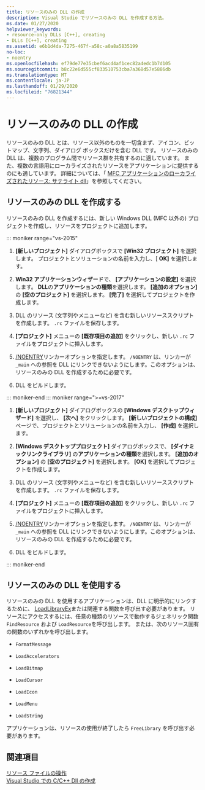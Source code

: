 ```yaml
---
title: リソースのみの DLL の作成
description: Visual Studio でリソースのみの DLL を作成する方法。
ms.date: 01/27/2020
helpviewer_keywords:
- resource-only DLLs [C++], creating
- DLLs [C++], creating
ms.assetid: e6b1d4da-7275-467f-a58c-a0a8a5835199
no-loc:
- noentry
ms.openlocfilehash: ef79de77e35cbef6acd4af1cec82a4edc1b7d105
ms.sourcegitcommit: b8c22e6d555cf833510753cba7a368d57e5886db
ms.translationtype: MT
ms.contentlocale: ja-JP
ms.lasthandoff: 01/29/2020
ms.locfileid: "76821344"
---
```

# <a name="creating-a-resource-only-dll"></a>リソースのみの DLL の作成

リソースのみの DLL とは、リソース以外のものを一切含まず、アイコン、ビットマップ、文字列、ダイアログ ボックスだけを含む DLL です。 リソースのみの DLL は、複数のプログラム間でリソース群を共有するのに適しています。 また、複数の言語用にローカライズされたリソースをアプリケーションに提供するのにも適しています。 詳細については、「 [MFC アプリケーションのローカライズされたリソース: サテライト dll](localized-resources-in-mfc-applications-satellite-dlls.md)」を参照してください。

## <a name="create-a-resource-only-dll"></a>リソースのみの DLL を作成する

リソースのみの DLL を作成するには、新しい Windows DLL (MFC 以外の) プロジェクトを作成し、リソースをプロジェクトに追加します。

::: moniker range="vs-2015"

1. **[新しいプロジェクト]** ダイアログボックスで **[Win32 プロジェクト]** を選択します。 プロジェクトとソリューションの名前を入力し、[ **OK]** を選択します。

1. **Win32 アプリケーションウィザード**で、 **[アプリケーションの設定]** を選択します。 **DLL**の**アプリケーションの種類**を選択します。 **[追加のオプション]** の **[空のプロジェクト]** を選択します。 **[完了]** を選択してプロジェクトを作成します。

1. DLL のリソース (文字列やメニューなど) を含む新しいリソーススクリプトを作成します。 `.rc` ファイルを保存します。

1. **[プロジェクト]** メニューの **[既存項目の追加]** をクリックし、新しい `.rc` ファイルをプロジェクトに挿入します。

1. [/NOENTRY](reference/noentry-no-entry-point.md)リンカーオプションを指定します。 `/NOENTRY` は、リンカーが `_main` への参照を DLL にリンクできないようにします。このオプションは、リソースのみの DLL を作成するために必要です。

1. DLL をビルドします。

::: moniker-end
::: moniker range=">=vs-2017"

1. **[新しいプロジェクト]** ダイアログボックスの **[Windows デスクトップウィザード]** を選択し、 **[次へ]** をクリックします。 **[新しいプロジェクトの構成]** ページで、プロジェクトとソリューションの名前を入力し、 **[作成]** を選択します。

1. **[Windows デスクトッププロジェクト]** ダイアログボックスで、 **[ダイナミックリンクライブラリ]** の**アプリケーションの種類**を選択します。 **[追加のオプション]** の **[空のプロジェクト]** を選択します。 **[OK]** を選択してプロジェクトを作成します。

1. DLL のリソース (文字列やメニューなど) を含む新しいリソーススクリプトを作成します。 `.rc` ファイルを保存します。

1. **[プロジェクト]** メニューの **[既存項目の追加]** をクリックし、新しい `.rc` ファイルをプロジェクトに挿入します。

1. [/NOENTRY](reference/noentry-no-entry-point.md)リンカーオプションを指定します。 `/NOENTRY` は、リンカーが `_main` への参照を DLL にリンクできないようにします。このオプションは、リソースのみの DLL を作成するために必要です。

1. DLL をビルドします。

::: moniker-end

## <a name="use-a-resource-only-dll"></a>リソースのみの DLL を使用する

リソースのみの DLL を使用するアプリケーションは、DLL に明示的にリンクするために、 [LoadLibraryEx](loadlibrary-and-afxloadlibrary.md)または関連する関数を呼び出す必要があります。 リソースにアクセスするには、任意の種類のリソースで動作するジェネリック関数 `FindResource` および `LoadResource`を呼び出します。 または、次のリソース固有の関数のいずれかを呼び出します。

- `FormatMessage`

- `LoadAccelerators`

- `LoadBitmap`

- `LoadCursor`

- `LoadIcon`

- `LoadMenu`

- `LoadString`

アプリケーションは、リソースの使用が終了したら `FreeLibrary` を呼び出す必要があります。

## <a name="see-also"></a>関連項目

[リソース ファイルの操作](../windows/working-with-resource-files.md)\
[Visual Studio での C/C++ Dll の作成](dlls-in-visual-cpp.md)
